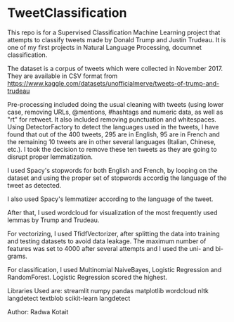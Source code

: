 # TweetClassification
This repo is for a Supervised Classification Machine Learning project that attempts to classify tweets made by Donald Trump and Justin Trudeau. It is one of my first projects in Natural Language Processing, documnet classification.

The dataset is a corpus of tweets which were collected in November 2017. They are available in CSV format from https://www.kaggle.com/datasets/unofficialmerve/tweets-of-trump-and-trudeau 

Pre-processing included doing the usual cleaning with tweets (using lower case, removing URLs, @mentions, #hashtags and numeric data, as well as "rt" for retweet. It also included removing punctuation and whitespaces. 
Using DetectorFactory to detect the languages used in the tweets, I have found that out of the 400 tweets, 295 are in English, 95 are in French and the remaining 10 tweets are in other several languages (Italian, Chinese, etc.). I took the decision to remove these ten tweets as they are going to disrupt proper lemmatization.

I used Spacy's stopwords for both English and French, by looping on the dataset and using the proper set of stopwords accordig the language of the tweet as detected. 

I also used Spacy's lemmatizer according to the language of the tweet.

After that, I used wordcloud for visualization of the most frequently used lemmas by Trump and Trudeau.

For vectorizing, I used TfidfVectorizer, after splitting the data into training and testing datasets to avoid data leakage. The maximum number of features was set to 4000 after several attempts and I used the uni- and bi-grams.

For classification, I used Multinomial NaiveBayes, Logistic Regression and RandomForest. Logistic Regression scored the highest.

Libraries Used are:
streamlit
numpy
pandas
matplotlib
wordcloud
nltk
langdetect
textblob
scikit-learn
langdetect

Author: Radwa Kotait
